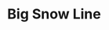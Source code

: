---
title: Big Snow Line
title_zh: 大雪綫
route_sign: [S]
branch_line: false
stations:
  - station_code: [S6]
    name: Onsnow Hill
    name_zh: 雪藏山
    transfer:
      - route_sign: [W]
    first_station: true
  - station_code: [S7]
    name: Miraibridge
    name_zh: 美來橋
    transfer:
      - route_sign: [R,C]
  - station_code: [S8]
    name: UCHQ West
    name_zh: 聯總西
    transfer:
      - route_sign: [G]
  - station_code: [S9]
    name: UCHQ East
    name_zh: 聯總東
    transfer:
      - route_sign: [A]
  - station_code: [S10]
    name: Redhill Spring
    name_zh: 紅山泉
    transfer:
      - route_sign: [V]
    last_station: true
custom_style: table{margin:0 auto}.station-code-bg-first{background-image:url(/img/bg/bigsnowline.png);background-repeat:no-repeat;background-size:7px 50%;background-position:62px bottom}.station-code-bg{background-image:url(/img/bg/bigsnowline.png);background-repeat:no-repeat;background-size:7px 101%;background-position:62px}.station-code-bg-last{background-image:url(/img/bg/bigsnowline.png);background-repeat:no-repeat;background-size:7px 50%;background-position:62px top}
weight: 10
---